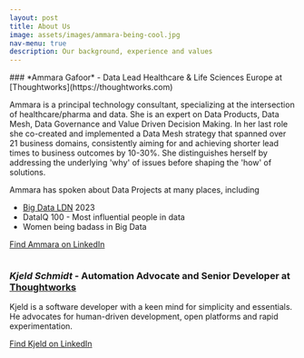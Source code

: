 ```yaml
---
layout: post
title: About Us
image: assets/images/ammara-being-cool.jpg
nav-menu: true
description: Our background, experience and values
---
```


<div>
<span class="image left">
    <img src="{% link assets/images/ammara-headshot.jpg %}" alt="" />
</span>

<div markdown="1">
### *Ammara Gafoor* -  Data Lead Healthcare & Life Sciences Europe at [Thoughtworks](https://thoughtworks.com)

Ammara is a principal technology consultant, specializing at the intersection of
healthcare/pharma and data. She is an expert on Data Products, Data Mesh, Data 
Governance and Value Driven Decision Making. In her last role she co-created and
implemented a Data Mesh strategy that spanned over 21 business domains, 
consistently aiming for and achieving shorter lead times to business outcomes by
10-30%. She distinguishes herself by addressing the underlying 'why' of issues 
before shaping the 'how' of solutions.

Ammara has spoken about Data Projects at many places, including

- [Big Data LDN](https://bigdataldn.com/) 2023
- DataIQ 100 - Most influential people in data
- Women being badass in Big Data

[Find Ammara on LinkedIn](https://www.linkedin.com/in/ammara-gafoor/)
</div>
</div>

<p markdown="1">
<span class="image right"><img src="{% link assets/images/kjeld-headshot.jpg %}" alt="" /></span>

### *Kjeld Schmidt* -  Automation Advocate and Senior Developer at [Thoughtworks](https://thoughtworks.com)

Kjeld is a software developer with a keen mind for simplicity and essentials.
He advocates for human-driven development, open platforms and rapid 
experimentation.

[Find Kjeld on LinkedIn](https://www.linkedin.com/in/kjeld-schmidt/)
</p>
